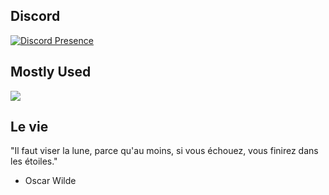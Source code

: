 ## Discord
[![Discord Presence](https://lanyard.cnrad.dev/api/742474401580318830)](https://discord.com/users/742474401580318830)

## Mostly Used
<p align="left">
<img src="https://skillicons.dev/icons?i=js,ts,vscode"
</p>
  
## Le vie
"Il faut viser la lune, parce qu'au moins, si vous échouez, vous finirez dans les étoiles."

- Oscar Wilde
